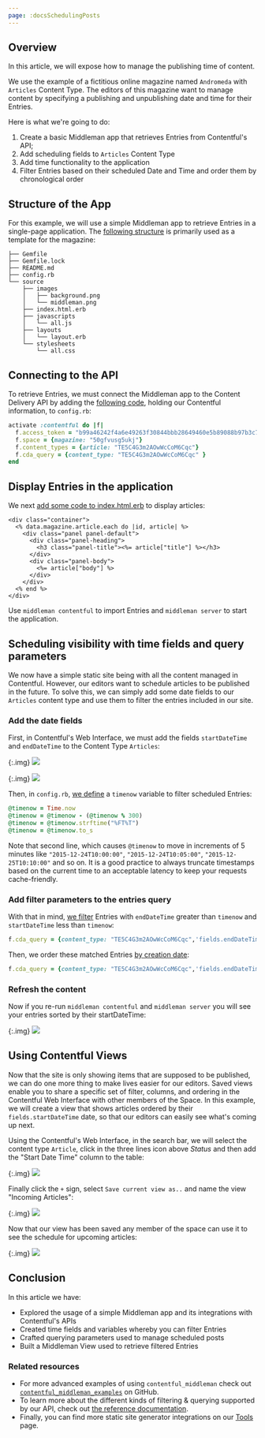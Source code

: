 ```yaml
---
page: :docsSchedulingPosts
---
```


## Overview

In this article, we will expose how to manage the publishing time of content.

We use the example of a fictitious online magazine named `Andromeda` with `Articles` Content Type. The editors of this magazine want to manage content by specifying a publishing and unpublishing date and time for their Entries.

Here is what we're going to do:

1. Create a basic Middleman app that retrieves Entries from Contentful's API;
2. Add scheduling fields to `Articles` Content Type
3. Add time functionality to the application
4. Filter Entries based on their scheduled Date and Time and order them by chronological order


## Structure of the App

For this example, we will use a simple Middleman app to retrieve Entries in a single-page application. The [following structure](https://github.com/contentful-labs/scheduling_app/commit/88017afc8e27b4689ff0636fccb8ae5b786b5639) is primarily used as a template for the magazine:

~~~
├── Gemfile
├── Gemfile.lock
├── README.md
├── config.rb
└── source
    ├── images
    │   ├── background.png
    │   └── middleman.png
    ├── index.html.erb
    ├── javascripts
    │   └── all.js
    ├── layouts
    │   └── layout.erb
    └── stylesheets
        └── all.css
~~~

## Connecting to the API

To retrieve Entries, we must connect the Middleman app to the Content Delivery API by adding the [following code](https://github.com/contentful-labs/scheduling_app/commit/cdd6ae913b13ce95274ed96db84160fa65b05048), holding our Contentful information, to `config.rb`:

~~~ ruby
activate :contentful do |f|
  f.access_token = "b99a46242f4a6e49263f30844bbb28649460e5b89088b97b3c79e14e6da12a8f"
  f.space = {magazine: "50gfvusg5ukj"}
  f.content_types = {article: "TE5C4G3m2AOwWcCoM6Cqc"}
  f.cda_query = {content_type: "TE5C4G3m2AOwWcCoM6Cqc" }
end
~~~

## Display Entries in the application

We next [add some code to index.html.erb](https://github.com/contentful-labs/scheduling_app/commit/cc2243b34195808b7e5e5dedbd64ec9ea7adc284) to display articles:

~~~ erb
<div class="container">
  <% data.magazine.article.each do |id, article| %>
    <div class="panel panel-default">
      <div class="panel-heading">
        <h3 class="panel-title"><%= article["title"] %></h3>
      </div>
      <div class="panel-body">
        <%= article["body"] %>
      </div>
    </div>
  <% end %>
</div>
~~~

Use `middleman contentful` to import Entries and `middleman server` to start the application.

## Scheduling visibility with time fields and query parameters

We now have a simple static site being with all the content managed in Contentful. However, our editors want to schedule articles to be published in the future. To solve this, we can simply add some date fields to our `Articles` content type and use them to filter the entries included in our site.

### Add the date fields

First, in Contentful's Web Interface, we must add the fields `startDateTime` and `endDateTime` to the Content Type `Articles`:

{:.img}
![](https://images.contentful.com/3ts464by117l/3UqDYxf6YUquiUEiESG0os/7551bdcc9f59a9804847e7039e521940/Screen_Shot_2015-11-06_at_1.49.31_PM.png)

{:.img}
![](https://images.contentful.com/3ts464by117l/2O6cTuFFlYCiICyUic0CyC/71805eeed16bbe01444fc85a37e996b8/Screen_Shot_2015-11-06_at_1.49.51_PM.png)

Then, in `config.rb`, [we define](https://github.com/contentful-labs/scheduling_app/commit/6bb6ad5a39149ed6cc9a772606072dabeee9f08c) a `timenow` variable to filter scheduled Entries:

~~~ ruby
@timenow = Time.now
@timenow = @timenow - (@timenow % 300)
@timenow = @timenow.strftime("%FT%T")
@timenow = @timenow.to_s
~~~

Note that second line, which causes `@timenow` to move in increments of 5 minutes like `"2015-12-24T10:00:00"`, `"2015-12-24T10:05:00"`, `"2015-12-25T10:10:00"` and so on. It is a good practice to always truncate timestamps based on the current time to an acceptable latency to keep your requests cache-friendly.

### Add filter parameters to the entries query

With that in mind, [we filter](https://github.com/contentful-labs/scheduling_app/commit/ec1238823f893c81ba8724ec237560eecdbef538) Entries with `endDateTime` greater than `timenow` and `startDateTime` less than `timenow`:

~~~ ruby
f.cda_query = {content_type: "TE5C4G3m2AOwWcCoM6Cqc",'fields.endDateTime[gt]' => @timenow, 'fields.startDateTime[lte]' => @timenow}
~~~

Then, we order these matched Entries [by creation date](https://github.com/contentful-labs/scheduling_app/commit/d7fcab40cefcb1cc1f243dd3f50385c9b7e8c271):

~~~ ruby
f.cda_query = {content_type: "TE5C4G3m2AOwWcCoM6Cqc",'fields.endDateTime[gt]' => @timenow, 'fields.startDateTime[lte]' => @timenow, 'order' => '-fields.startDateTime' }
~~~

### Refresh the content

Now if you re-run `middleman contentful` and `middleman server` you will see your entries sorted by their startDateTime:

{:.img}
![](https://images.contentful.com/3ts464by117l/3bjFu5vA9a2miKSSu0aQa4/e1734ed22507357a575587b98c40d334/Screen_Shot_2015-11-10_at_1.56.39_PM.png)

## Using Contentful Views

Now that the site is only showing items that are supposed to be published, we can do one more thing to make lives easier for our editors. Saved views enable you to share a specific set of filter, columns, and ordering in the Contentful Web Interface with other members of the Space. In this example, we will create a view that shows articles ordered by their `fields.startDateTime` date, so that our editors can easily see what's coming up next.

Using the Contentful's Web Interface, in the search bar, we will select the content type `Article`, click in the three lines icon above *Status* and then add the "Start Date Time" column to the table:

{:.img}
![](https://images.contentful.com/3ts464by117l/3EJFlPxIaQEmmeKGQK4akG/fb351f69300f148e5fd77ab4a74823a0/view1.png)

Finally click the `+` sign, select `Save current view as..` and name the view "Incoming Articles":

{:.img}
![](https://images.contentful.com/3ts464by117l/2wP0e3DwOUo0YIE2EEAcO8/cdc0f1d83e8a58d28139dd7ee98e110c/view2.png)

Now that our view has been saved any member of the space can use it to see the schedule for upcoming articles:

{:.img}
![](https://images.contentful.com/3ts464by117l/45BI6XvSfe0IyIUq8qosGi/a0751ee0493a988e367c9664db3c3b69/view3.png)

## Conclusion

In this article we have:

- Explored the usage of a simple Middleman app and its integrations with Contentful's APIs
- Created time fields and variables whereby you can filter Entries
- Crafted querying parameters used to manage scheduled posts
- Built a Middleman View used to retrieve filtered Entries

### Related resources

- For more advanced examples of using `contentful_middleman` check out [`contentful_middleman_examples`][cf-mm-examples] on GitHub.
- To learn more about the different kinds of filtering & querying supported by our API, check out [the reference documentation][filtering-reference].
- Finally, you can find more static site generator integrations on our [Tools][tools] page.

[cf-mm-examples]: https://github.com/contentful/contentful_middleman_examples
[filtering-reference]: https://www.contentful.com/developers/docs/references/content-delivery-api/#/reference/search-parameters
[tools]: https://www.contentful.com/developers/docs/code/tools/

